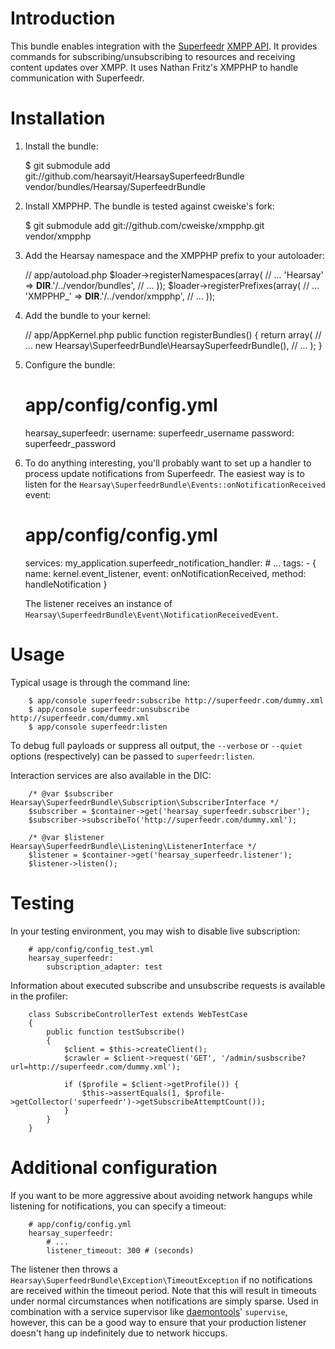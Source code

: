 Introduction
============

This bundle enables integration with the [Superfeedr](http://www.superfeedr.com)
[XMPP API](http://superfeedr.com/documentation#xmpp_pubsub).  It provides 
commands for subscribing/unsubscribing to resources and receiving content 
updates over XMPP.  It uses Nathan Fritz's XMPPHP to handle communication with 
Superfeedr.

Installation
============

  1. Install the bundle:

        $ git submodule add git://github.com/hearsayit/HearsaySuperfeedrBundle vendor/bundles/Hearsay/SuperfeedrBundle

  2. Install XMPPHP.  The bundle is tested against cweiske's fork:
      
        $ git submodule add git://github.com/cweiske/xmpphp.git vendor/xmpphp

  3. Add the Hearsay namespace and the XMPPHP prefix to your autoloader:

        // app/autoload.php
        $loader->registerNamespaces(array(
            // ...
            'Hearsay' => __DIR__.'/../vendor/bundles',
            // ...
        ));
        $loader->registerPrefixes(array(
            // ...
            'XMPPHP_'          => __DIR__.'/../vendor/xmpphp',
            // ...
        ));

  4. Add the bundle to your kernel:
        
        // app/AppKernel.php
        public function registerBundles()
        {
            return array(
                // ...
                new Hearsay\SuperfeedrBundle\HearsaySuperfeedrBundle(),
                // ...
            );
        }

  5. Configure the bundle:
        
        # app/config/config.yml
        hearsay_superfeedr:
            username:           superfeedr_username
            password:           superfeedr_password

  6. To do anything interesting, you'll probably want to set up a handler to 
     process update notifications from Superfeedr.  The easiest way is to listen
     for the ``Hearsay\SuperfeedrBundle\Events::onNotificationReceived`` event:
     
        # app/config/config.yml
        services:
            my_application.superfeedr_notification_handler:
                # ...
                tags:
                    - { name: kernel.event_listener, event: onNotificationReceived, method: handleNotification }

     The listener receives an instance of 
     ``Hearsay\SuperfeedrBundle\Event\NotificationReceivedEvent``.

Usage
=====

Typical usage is through the command line:

        $ app/console superfeedr:subscribe http://superfeedr.com/dummy.xml
        $ app/console superfeedr:unsubscribe http://superfeedr.com/dummy.xml
        $ app/console superfeedr:listen

To debug full payloads or suppress all output, the ``--verbose`` or ``--quiet``
options (respectively) can be passed to ``superfeedr:listen``.

Interaction services are also available in the DIC:

        /* @var $subscriber Hearsay\SuperfeedrBundle\Subscription\SubscriberInterface */
        $subscriber = $container->get('hearsay_superfeedr.subscriber');
        $subscriber->subscribeTo('http://superfeedr.com/dummy.xml');

        /* @var $listener Hearsay\SuperfeedrBundle\Listening\ListenerInterface */
        $listener = $container->get('hearsay_superfeedr.listener');
        $listener->listen();

Testing
=======

In your testing environment, you may wish to disable live subscription:
        
        # app/config/config_test.yml        
        hearsay_superfeedr:
            subscription_adapter: test

Information about executed subscribe and unsubscribe requests is available in
the profiler:
        
        class SubscribeControllerTest extends WebTestCase
        {
            public function testSubscribe()
            {
                $client = $this->createClient();
                $crawler = $client->request('GET', '/admin/susbscribe?url=http://superfeedr.com/dummy.xml');

                if ($profile = $client->getProfile()) {
                    $this->assertEquals(1, $profile->getCollector('superfeedr')->getSubscribeAttemptCount());
                }
            }
        }

Additional configuration
========================

If you want to be more aggressive about avoiding network hangups while listening
for notifications, you can specify a timeout:

        # app/config/config.yml
        hearsay_superfeedr:
            # ...
            listener_timeout: 300 # (seconds)

The listener then throws a ``Hearsay\SuperfeedrBundle\Exception\TimeoutException``
if no notifications are received within the timeout period.  Note that this will
result in timeouts under normal circumstances when notifications are simply
sparse.  Used in combination with a service supervisor like 
[daemontools](http://cr.yp.to/daemontools.html)' ``supervise``, however, this 
can be a good way to ensure that your production listener doesn't hang up
indefinitely due to network hiccups.
